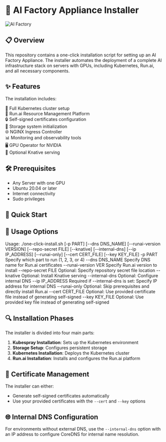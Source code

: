 # 🚀 AI Factory Appliance Installer

![AI Factory](https://img.shields.io/badge/AI%20Factory-Appliance%20Installer-blue)

## 📋 Overview

This repository contains a one-click installation script for setting up an AI Factory Appliance. The installer automates the deployment of a complete AI infrastructure stack on servers with GPUs, including Kubernetes, Run.ai, and all necessary components.

## ✨ Features

The installation includes:

🔄 Full Kubernetes cluster setup  
🧠 Run.ai Resource Management Platform  
🔒 Self-signed certificates configuration  
💾 Storage system initialization  
🌐 NGINX Ingress Controller  
📊 Monitoring and observability tools  
🖥️ GPU Operator for NVIDIA  
🚢 Optional Knative serving  

## 🛠️ Prerequisites

- Any Server with one GPU
- Ubuntu 20.04 or later
- Internet connectivity
- Sudo privileges

## 🚀 Quick Start

## 📝 Usage Options


Usage: ./one-click-install.sh [-p PART] [--dns DNS_NAME] [--runai-version VERSION] [--repo-secret FILE] [--knative] [--internal-dns] [--ip IP_ADDRESS] [--runai-only] [--cert CERT_FILE] [--key KEY_FILE]
-p PART Specify which part to run (1, 2, 3, or 4)
--dns DNS_NAME Specify DNS name for Run.ai certificates
--runai-version VER Specify Run.ai version to install
--repo-secret FILE Optional: Specify repository secret file location
--knative Optional: Install Knative serving
--internal-dns Optional: Configure internal DNS
--ip IP_ADDRESS Required if --internal-dns is set: Specify IP address for internal DNS
--runai-only Optional: Skip prerequisites and directly install Run.ai
--cert CERT_FILE Optional: Use provided certificate file instead of generating self-signed
--key KEY_FILE Optional: Use provided key file instead of generating self-signed



## 🔍 Installation Phases

The installer is divided into four main parts:

1. **Kubespray Installation**: Sets up the Kubernetes environment
2. **Storage Setup**: Configures persistent storage
3. **Kubernetes Installation**: Deploys the Kubernetes cluster
4. **Run.ai Installation**: Installs and configures the Run.ai platform

## 🔐 Certificate Management

The installer can either:
- Generate self-signed certificates automatically
- Use your provided certificates with the `--cert` and `--key` options

## 🌐 Internal DNS Configuration

For environments without external DNS, use the `--internal-dns` option with an IP address to configure CoreDNS for internal name resolution.

